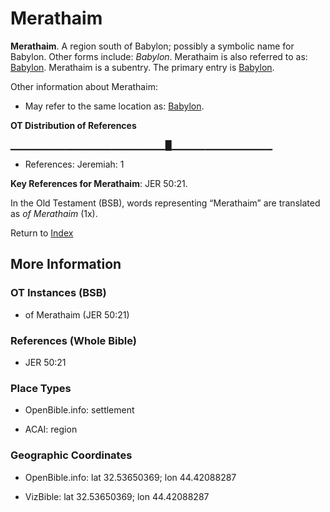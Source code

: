 # Merathaim
**Merathaim**. 
A region south of Babylon; possibly a symbolic name for Babylon. 
Other forms include: 
*Babylon*. 
Merathaim is also referred to as: 
[Babylon](Babylon.md). 
Merathaim is a subentry. The primary entry is 
[Babylon](Babylon.md). 




Other information about Merathaim:


* May refer to the same location as: 
[Babylon](Babylon.md). 


**OT Distribution of References**

▁▁▁▁▁▁▁▁▁▁▁▁▁▁▁▁▁▁▁▁▁▁▁█▁▁▁▁▁▁▁▁▁▁▁▁▁▁▁
* References: Jeremiah: 1



**Key References for Merathaim**: 
JER 50:21. 


In the Old Testament (BSB), words representing “Merathaim” are translated as 
*of Merathaim* (1x). 




Return to [Index](00-Index.md)

## More Information

### OT Instances (BSB)

* of Merathaim (JER 50:21)



### References (Whole Bible)

* JER 50:21


### Place Types

* OpenBible.info: settlement

* ACAI: region



### Geographic Coordinates

* OpenBible.info: lat 32.53650369; lon 44.42088287

* VizBible: lat 32.53650369; lon 44.42088287




